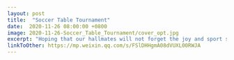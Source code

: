 ```yaml
---
layout: post
title:  "Soccer Table Tournament"
date:  2020-11-26 08:00:00 +0800
image: 2020-11-26-Soccer_Table_Tournament/cover_opt.jpg
excerpt: "Hoping that our hallmates will not forget the joy and sport spirit brought to us by football, the \"Soccer Table Tournament\" came into being."
linkToOther: https://mp.weixin.qq.com/s/FSlDHHgmA08dVUXL00RWJA
---
```


